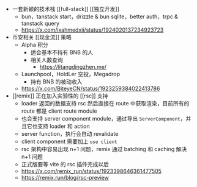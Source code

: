- 一套新颖的技术栈 [[full-stack]] [[独立开发]]
	- bun，tanstack start，drizzle & bun sqlite，better auth，trpc & tanstack query
	- https://x.com/ixahmedxii/status/1924020137234923723
- 币安相关 [[现金流]] 策略
	- Alpha 积分
		- 适合基本不持有 BNB 的人
		- 相关人数查询
			- https://litangdingzhen.me/
	- Launchpool，HoldLer 空投，Megadrop
		- 持有 BNB 的被动收入
	- https://x.com/BiteyeCN/status/1923259384022413786
- [[remix]] 正在加入实验性的 [[rsc]] 支持
	- loader 返回的数据支持 rsc 然后直接在 route 中获取渲染，目前所有的 route 都是 client route module
	- 也会支持 server component module，通过导出 `ServerComponent`，并且它也支持 loader 和 action
	- server function，执行会自动 revalidate
	- client component 需要加上 `use client`
	- rsc 架构中容易出现 n+1 问题，remix 通过 batching 和 caching 解决 n+1 问题
	- 正式版要等 vite 的 rsc 插件完成以后
	- https://x.com/remix_run/status/1923398646361477505
	- https://remix.run/blog/rsc-preview